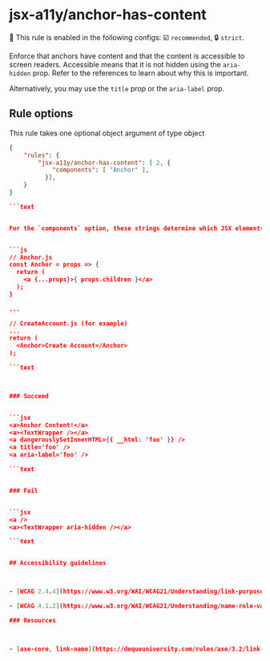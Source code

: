 # jsx-a11y/anchor-has-content

💼 This rule is enabled in the following configs: ☑️ `recommended`, 🔒 `strict`.

<!-- end auto-generated rule header -->

Enforce that anchors have content and that the content is accessible to screen readers. Accessible means that it is not hidden using the `aria-hidden` prop. Refer to the references to learn about why this is important.

Alternatively, you may use the `title` prop or the `aria-label` prop.

## Rule options


This rule takes one optional object argument of type object


```json
{
    "rules": {
        "jsx-a11y/anchor-has-content": [ 2, {
            "components": [ "Anchor" ],
          }],
    }
}

```text


For the `components` option, these strings determine which JSX elements (**always including** `<a>`) should be checked for having content. This is a good use case when you have a wrapper component that simply renders an `a` element (like in React):


```js
// Anchor.js
const Anchor = props => {
  return (
    <a {...props}>{ props.children }</a>
  );
}

...

// CreateAccount.js (for example)
...
return (
  <Anchor>Create Account</Anchor>
);

```text



### Succeed


```jsx
<a>Anchor Content!</a>
<a><TextWrapper /></a>
<a dangerouslySetInnerHTML={{ __html: 'foo' }} />
<a title='foo' />
<a aria-label='foo' />

```text


### Fail


```jsx
<a />
<a><TextWrapper aria-hidden /></a>

```text


## Accessibility guidelines



- [WCAG 2.4.4](https://www.w3.org/WAI/WCAG21/Understanding/link-purpose-in-context)

- [WCAG 4.1.2](https://www.w3.org/WAI/WCAG21/Understanding/name-role-value)

### Resources



- [axe-core, link-name](https://dequeuniversity.com/rules/axe/3.2/link-name)
